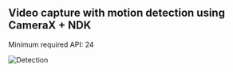 ## Video capture with motion detection using CameraX + NDK

Minimum required API: 24

![Detection](output.gif)